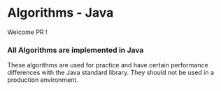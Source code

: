 # Algorithms - Java

Welcome PR !

### All Algorithms are implemented in Java
These algorithms are used for practice and have certain performance differences with the Java standard library. 
They should not be used in a production environment.